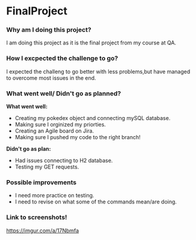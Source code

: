 # FinalProject

### Why am I doing this project?
I am doing this project as it is the final project from my course at QA.

### How I excpected the challenge to go?
I expected the challeng to go better with less problems,but have managed to overcome most issues in the end.

### What went well/ Didn't go as planned?
**What went well:**
 * Creating my pokedex object and connecting mySQL database.
 * Making sure I orginized my priorties.
 * Creating an Agile board on Jira.
 * Making sure I pushed my code to the right branch!

**Didn't go as plan:**
 * Had issues connecting to H2 database.
 * Testing my GET requests.

### Possible improvements
* I need more practice on testing.
* I need to revise on what some of the commands mean/are doing.

### Link to screenshots!
https://imgur.com/a/17Nbmfa

